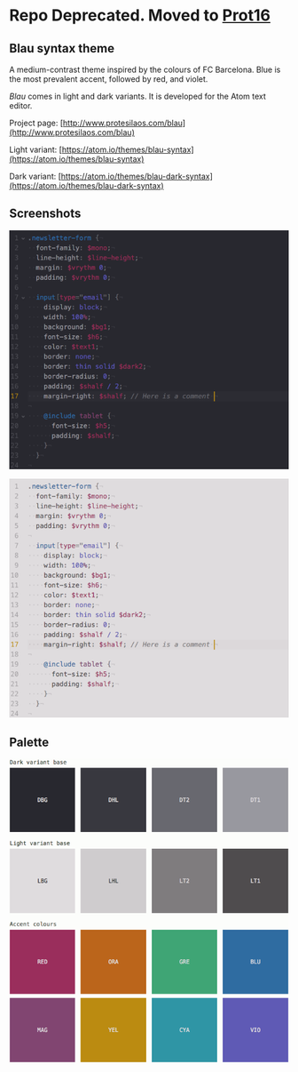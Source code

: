 # Repo Deprecated. Moved to [Prot16](https://github.com/protesilaos/prot16)

## Blau syntax theme

A medium-contrast theme inspired by the colours of FC Barcelona. Blue is the most prevalent accent, followed by red, and violet.

*Blau* comes in light and dark variants. It is developed for the Atom text editor.

Project page: [http://www.protesilaos.com/blau](http://www.protesilaos.com/blau)

Light variant: [https://atom.io/themes/blau-syntax](https://atom.io/themes/blau-syntax)

Dark variant: [https://atom.io/themes/blau-dark-syntax](https://atom.io/themes/blau-dark-syntax)

## Screenshots

![blau dark screenshot](https://raw.githubusercontent.com/protesilaos/blau/master/img/blau_dark_sample.png)

![blau light screenshot](https://raw.githubusercontent.com/protesilaos/blau/master/img/blau_light_sample.png)

## Palette

![blau colour scheme](https://raw.githubusercontent.com/protesilaos/blau/master/img/blau_colours.png)
